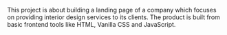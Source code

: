This project is about building a landing page of a company which focuses on providing interior design services to its clients. The product is built from basic frontend tools like HTML, Vanilla CSS and JavaScript. 
